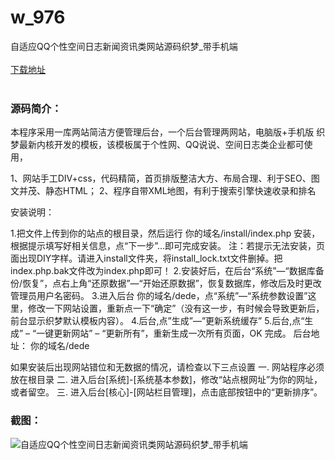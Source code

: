 # w_976
自适应QQ个性空间日志新闻资讯类网站源码织梦_带手机端
<br/></br>
[下载地址](https://www.uuid2.com/976.html "下载地址")
<br/></br>
<h3>源码简介：</h3>
<p>本程序采用一库两站简洁方便管理后台，一个后台管理两网站，电脑版+手机版
织梦最新内核开发的模板，该模板属于个性网、QQ说说、空间日志类企业都可使用，<p>
<p>1、网站手工DIV+css，代码精简，首页排版整洁大方、布局合理、利于SEO、图文并茂、静态HTML；
2、程序自带XML地图，有利于搜索引擎快速收录和排名<p>
<p>安装说明：<p>
<p>1.把文件上传到你的站点的根目录，然后运行 你的域名/install/index.php 安装，根据提示填写好相关信息，点“下一步”…即可完成安装。
注：若提示无法安装，页面出现DIY字样。请进入install文件夹，将install_lock.txt文件删掉。把index.php.bak文件改为index.php即可！
2.安装好后，在后台“系统”—“数据库备份/恢复”，点右上角“还原数据”—“开始还原数据”，恢复数据库，修改后及时更改管理员用户名密码。
3.进入后台 你的域名/dede，点“系统”—“系统参数设置”这里，修改一下网站设置，重新点一下“确定”（没有这一步，有时候会导致更新后，前台显示织梦默认模板内容）。
4.后台,点”生成”—”更新系统缓存”
5.后台,点“生成” – “一键更新网站” – “更新所有”，重新生成一次所有页面，OK 完成。
后台地址： 你的域名/dede<p>
<p>如果安装后出现网站错位和无数据的情况，请检查以下三点设置
一. 网站程序必须放在根目录
二. 进入后台[系统]-[系统基本参数]，修改“站点根网址”为你的网址，或者留空。
三. 进入后台[核心]-[网站栏目管理]，点击底部按钮中的“更新排序”。<p>
<h3>截图：</h3>
<img src="https://www.uuid2.com/wp-content/uploads/img/202105/6d903f7490.jpg" alt="自适应QQ个性空间日志新闻资讯类网站源码织梦_带手机端">
